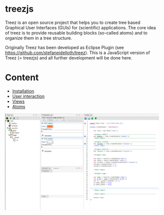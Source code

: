 # treezjs
Treez is an open source project that helps you to create tree based Graphical User Interfaces (GUIs) for (scientific) applications.
The core idea of treez is to provide reusable building blocks (so-called atoms) and to organize them in a tree structure.

Originally Treez has been developed as Eclipse Plugin (see https://github.com/stefaneidelloth/treez). This is a JavaScript version of Treez (= treezjs) and all further development will be done here. 

# Content

* [Installation](doc/installation.md)
* [User interaction](doc/userInteraction.md)
* [Views](doc/views.md)
* [Atoms](doc/atoms.md)

![Nbextensions](https://raw.githubusercontent.com/stefaneidelloth/treezjs/master/doc/images/treezjs.png)
